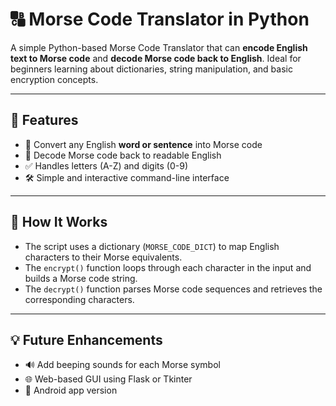 
# 🔠 Morse Code Translator in Python

A simple Python-based Morse Code Translator that can **encode English text to Morse code** and **decode Morse code back to English**. Ideal for beginners learning about dictionaries, string manipulation, and basic encryption concepts.

---

## 📌 Features

- 🔡 Convert any English **word or sentence** into Morse code
- 🔁 Decode Morse code back to readable English
- ✅ Handles letters (A-Z) and digits (0-9)
- 🛠 Simple and interactive command-line interface

---



## 🧠 How It Works

- The script uses a dictionary (`MORSE_CODE_DICT`) to map English characters to their Morse equivalents.
- The `encrypt()` function loops through each character in the input and builds a Morse code string.
- The `decrypt()` function parses Morse code sequences and retrieves the corresponding characters.

---






## 💡 Future Enhancements

- 🔊 Add beeping sounds for each Morse symbol
- 🌐 Web-based GUI using Flask or Tkinter
- 📱 Android app version
